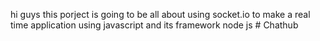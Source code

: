 hi guys this porject is going to be all about using socket.io to make a real time application using javascript and its framework node js # Chathub
